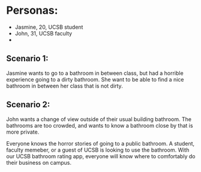 # Personas:
- Jasmine, 20, UCSB student
- John, 31, UCSB faculty
- 
## Scenario 1:
Jasmine wants to go to a bathroom in between class, but had a horrible experience going to a dirty bathroom. She want to be able to find a nice bathroom in between her class that is not dirty. 

## Scenario 2:
John wants a change of view outside of their usual building bathroom. The bathrooms are too crowded, and wants to know a bathroom close by that is more private. 

Everyone knows the horror stories of going to a public bathroom. A student, faculty memeber, or a guest of UCSB is looking to use the bathroom. With our UCSB bathroom rating app, everyone will know where to comfortably do their business on campus.
